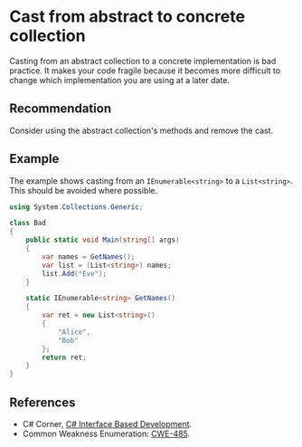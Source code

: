 # Cast from abstract to concrete collection
Casting from an abstract collection to a concrete implementation is bad practice. It makes your code fragile because it becomes more difficult to change which implementation you are using at a later date.


## Recommendation
Consider using the abstract collection's methods and remove the cast.


## Example
The example shows casting from an `IEnumerable<string>` to a `List<string>`. This should be avoided where possible.


```csharp
using System.Collections.Generic;

class Bad
{
    public static void Main(string[] args)
    {
        var names = GetNames();
        var list = (List<string>) names;
        list.Add("Eve");
    }

    static IEnumerable<string> GetNames()
    {
        var ret = new List<string>()
        {
            "Alice",
            "Bob"
        };
        return ret;
    }
}

```

## References
* C\# Corner, [C\# Interface Based Development](http://www.c-sharpcorner.com/UploadFile/rmcochran/csharp_interrfaces03052006095933AM/csharp_interrfaces.aspx).
* Common Weakness Enumeration: [CWE-485](https://cwe.mitre.org/data/definitions/485.html).
